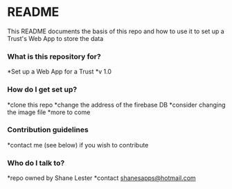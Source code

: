 # README #

This README documents the basis of this repo and how to use it to set up a Trust's Web App to store the data

### What is this repository for? ###

*Set up a Web App for a Trust
*v 1.0

### How do I get set up? ###

*clone this repo
*change the address of the firebase DB
*consider changing the image file
*more to come

### Contribution guidelines ###

*contact me (see below) if you wish to contribute

### Who do I talk to? ###

*repo owned by Shane Lester
*contact shanesapps@hotmail.com
